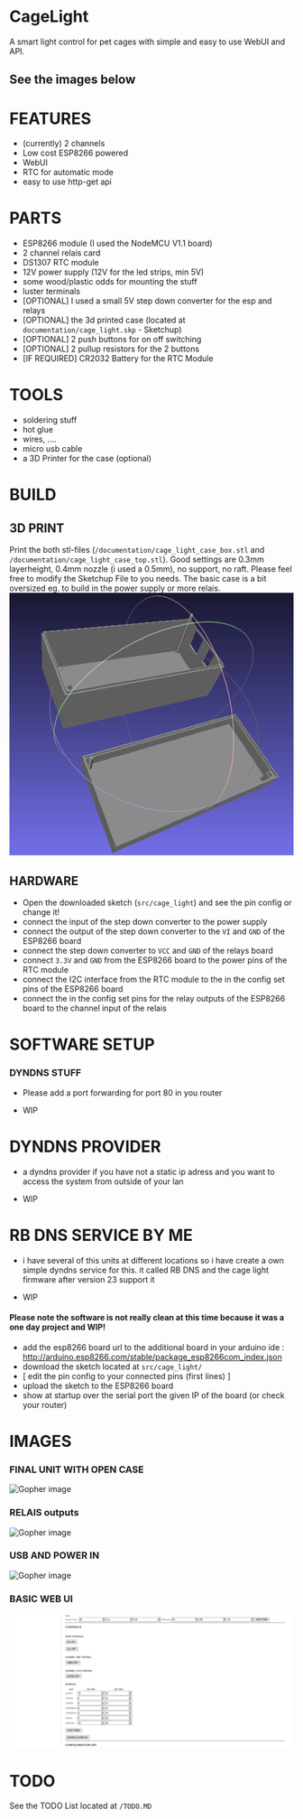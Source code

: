 # CageLight
A smart light control for pet cages with simple and easy to use WebUI and API.

## See the images below




# FEATURES
* (currently) 2 channels
* Low cost ESP8266 powered
* WebUI
* RTC for automatic mode
* easy to use http-get api

# PARTS
* ESP8266 module (I used the NodeMCU V1.1 board)
* 2 channel relais card
* DS1307 RTC module
* 12V power supply (12V for the led strips, min 5V)
* some wood/plastic odds for mounting the stuff
* luster terminals
* [OPTIONAL] I used a small 5V step down converter for the esp and relays
* [OPTIONAL] the 3d printed case (located at `documentation/cage_light.skp` - Sketchup)
* [OPTIONAL] 2 push buttons for on off switching
* [OPTIONAL] 2 pullup resistors for the 2 buttons
* [IF REQUIRED] CR2032 Battery for the RTC Module

# TOOLS
* soldering stuff
* hot glue
* wires, ....
* micro usb cable
* a 3D Printer for the case (optional)

# BUILD

## 3D PRINT
Print the both stl-files (`/documentation/cage_light_case_box.stl` and `/documentation/cage_light_case_top.stl`). Good settings are 0.3mm layerheight,  0.4mm nozzle (i used a 0.5mm), no support, no raft.
Please feel free to modify the Sketchup File to you needs. The basic case is a bit oversized eg. to build in the power supply or more relais.
![Gopher image](/documentation/images/cg_box.png)

## HARDWARE
* Open the downloaded sketch (`src/cage_light`) and see the pin config or change it!
* connect the input of the step down converter to the power supply
* connect the output of the step down converter to the `VI` and `GND` of the ESP8266 board
* connect the step down converter to `VCC` and `GND` of the relays board
* connect `3.3V` and `GND` from the ESP8266 board to the power pins of the RTC module
* connect the I2C interface from the RTC module to the in the config set pins of the ESP8266 board
* connect the in the config set pins for the relay outputs of the ESP8266 board to the channel input of the relais


# SOFTWARE SETUP


### DYNDNS STUFF
* Please add a port forwarding for port 80 in you router

* WIP

# DYNDNS PROVIDER
* a dyndns provider if you have not a static ip adress and you want to access the system from outside of your lan

* WIP

# RB DNS SERVICE BY ME 
* i have several of this units at different locations so i have create a own simple dyndns service for this.
it called RB DNS and the cage light firmware after version 23 support it

* WIP



#### Please note the software is not really clean at this time because it was a one day project and WIP!
* add the esp8266 board url to the additional board in your arduino ide :  http://arduino.esp8266.com/stable/package_esp8266com_index.json
* download the sketch located at `src/cage_light/`
* [ edit the pin config to your connected pins (first lines) ]
* upload the sketch to the ESP8266 board
* show at startup over the serial port the given IP of the board (or check your router)

# IMAGES
### FINAL UNIT WITH OPEN CASE
![Gopher image](/documentation/images/final_build.jpg)

### RELAIS outputs
![Gopher image](/documentation/images/relais_outputs.jpg)

### USB AND POWER IN
![Gopher image](/documentation/images/side_usb_power_buttons.jpg)

### BASIC WEB UI
![Gopher image](/documentation/images/webui.png)



# TODO
See the TODO List located at `/TODO.MD`
